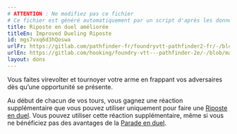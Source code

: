 ```yaml
---
# ATTENTION : Ne modifiez pas ce fichier
# Ce fichier est généré automatiquement par un script d'après les données du module Foundry VTT officiel et de sa traduction
title: Riposte en duel améliorée
titleEn: Improved Dueling Riposte
id: mgs7vxq6d3hQoswa
urlFr: https://gitlab.com/pathfinder-fr/foundryvtt-pathfinder2-fr/-/blob/master/data/feats/mgs7vxq6d3hQoswa.htm
urlEn: https://gitlab.com/hooking/foundry-vtt---pathfinder-2e/-/blob/master/packs/data/feats.db/improved-dueling-riposte.json
layout: dons
---
```

Vous faites virevolter et tournoyer votre arme en frappant vos adversaires dès qu’une opportunité se présente.

Au début de chacun de vos tours, vous gagnez une réaction supplémentaire que vous pouvez utiliser uniquement pour faire une [Riposte en duel](riposte-en-duel.html). Vous pouvez utiliser cette réaction supplémentaire, même si vous ne bénéficiez pas des avantages de la [Parade en duel](parade-en-duel-guerrier.html).
